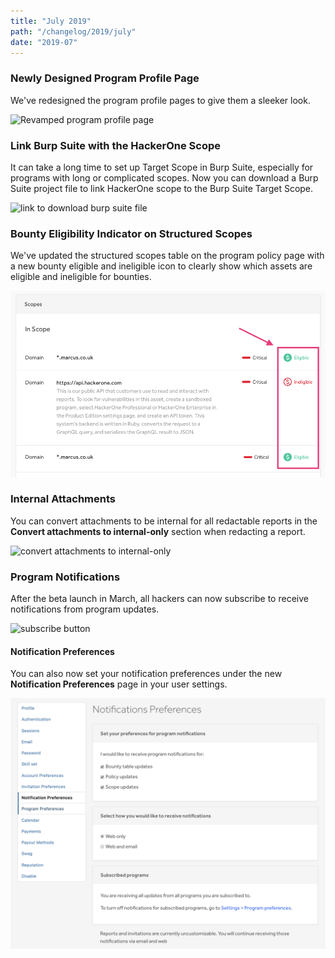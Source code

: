 ```yaml
---
title: "July 2019"
path: "/changelog/2019/july"
date: "2019-07"
---
```


### Newly Designed Program Profile Page
We've redesigned the program profile pages to give them a sleeker look.

![Revamped program profile page](./images/july_2019_program_page.png)

### Link Burp Suite with the HackerOne Scope
It can take a long time to set up Target Scope in Burp Suite, especially for programs with long or complicated scopes. Now you can download a Burp Suite project file to link HackerOne scope to the Burp Suite Target Scope.

![link to download burp suite file](./images/july_2019_download_burp_suite_file.png)

### Bounty Eligibility Indicator on Structured Scopes
We've updated the structured scopes table on the program policy page with a new bounty eligible and ineligible icon to clearly show which assets are eligible and ineligible for bounties.

![bounty eligibility indicator](./images/july_2019_bounty_eligibility_icon.png)

### Internal Attachments
You can convert attachments to be internal for all redactable reports in the **Convert attachments to internal-only** section when redacting a report.

![convert attachments to internal-only](./images/july_2019_convert_attachments_internal.png)

### Program Notifications
After the beta launch in March, all hackers can now subscribe to receive notifications from program updates.

![subscribe button](./images/mar_2019_program_notifications-2.png)

#### Notification Preferences
You can also now set your notification preferences under the new **Notification Preferences** page in your user settings.  

![Notification Preferences](./images/july_2019_notification_preferences.png)
